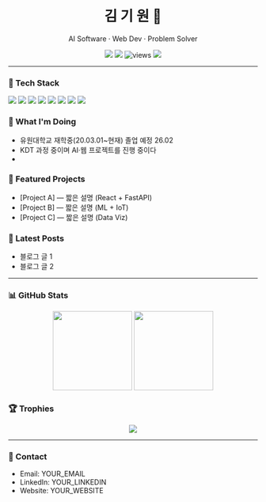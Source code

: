 <!-- 헤더 배너/간단 인사 -->
<h1 align="center">김 기 원 👋</h1>
<p align="center">AI Software · Web Dev · Problem Solver</p>


<!-- 뱃지 영역 -->
<p align="center">
<a href="mailto:YOUR_EMAIL"><img src="https://img.shields.io/badge/Email-YOUR_EMAIL-blue" /></a>
<a href="https://github.com/YOUR_USERNAME?tab=followers"><img src="https://img.shields.io/github/followers/YOUR_USERNAME?style=social" /></a>
<img src="https://komarev.com/ghpvc/?username=YOUR_USERNAME&label=Profile%20views&color=0e75b6&style=flat" alt="views"/>
<a href="https://YOUR_WEBSITE"><img src="https://img.shields.io/badge/Website-YOUR_WEBSITE-success" /></a>
</p>


---


### 🧰 Tech Stack
<p>
<img src="https://img.shields.io/badge/JavaScript-000?logo=javascript" />
<img src="https://img.shields.io/badge/TypeScript-000?logo=typescript" />
<img src="https://img.shields.io/badge/React-000?logo=react" />
<img src="https://img.shields.io/badge/TailwindCSS-000?logo=tailwindcss" />
<img src="https://img.shields.io/badge/Python-000?logo=python" />
<img src="https://img.shields.io/badge/Node.js-000?logo=nodedotjs" />
<img src="https://img.shields.io/badge/FastAPI-000?logo=fastapi" />
<img src="https://img.shields.io/badge/IoT-000?logo=raspberrypi" />
</p>


### 🚀 What I'm Doing
- 유원대학교 재학중(20.03.01~현재) 졸업 예정 26.02 
- KDT 과정 중이며 AI·웹 프로젝트를 진행 중이다
- 


### 📌 Featured Projects
- [Project A] — 짧은 설명 (React + FastAPI)
- [Project B] — 짧은 설명 (ML + IoT)
- [Project C] — 짧은 설명 (Data Viz)


### 📝 Latest Posts
- 블로그 글 1
- 블로그 글 2


---


### 📊 GitHub Stats
<p align="center">
<img src="https://github-readme-stats.vercel.app/api?username=YOUR_USERNAME&show_icons=true" height="160" />
<img src="https://github-readme-stats.vercel.app/api/top-langs/?username=YOUR_USERNAME&layout=compact" height="160" />
</p>


### 🏆 Trophies
<p align="center">
<img src="https://github-profile-trophy.vercel.app/?username=YOUR_USERNAME&theme=flat&no-frame=true&margin-w=10" />
</p>


---


### 🤝 Contact
- Email: YOUR_EMAIL
- LinkedIn: YOUR_LINKEDIN
- Website: YOUR_WEBSITE
